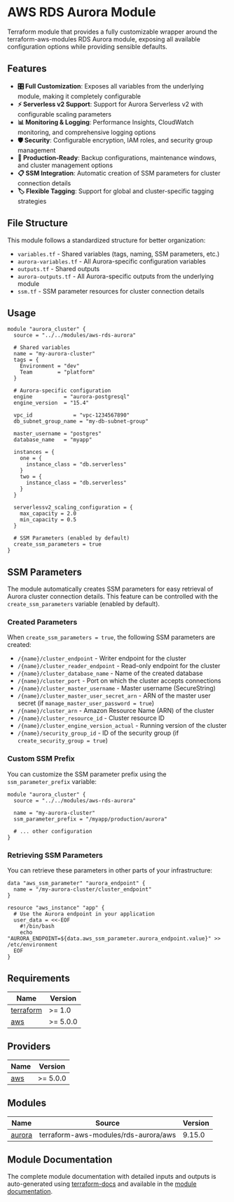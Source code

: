 # AWS RDS Aurora Module

Terraform module that provides a fully customizable wrapper around the terraform-aws-modules RDS Aurora module, exposing all available configuration options while providing sensible defaults.

## Features

- **🎛️ Full Customization**: Exposes all variables from the underlying module, making it completely configurable
- **⚡ Serverless v2 Support**: Support for Aurora Serverless v2 with configurable scaling parameters
- **📊 Monitoring & Logging**: Performance Insights, CloudWatch monitoring, and comprehensive logging options
- **🛡️ Security**: Configurable encryption, IAM roles, and security group management
- **🔧 Production-Ready**: Backup configurations, maintenance windows, and cluster management options
- **📋 SSM Integration**: Automatic creation of SSM parameters for cluster connection details
- **🏷️ Flexible Tagging**: Support for global and cluster-specific tagging strategies

## File Structure

This module follows a standardized structure for better organization:

- `variables.tf` - Shared variables (tags, naming, SSM parameters, etc.)
- `aurora-variables.tf` - All Aurora-specific configuration variables
- `outputs.tf` - Shared outputs
- `aurora-outputs.tf` - All Aurora-specific outputs from the underlying module
- `ssm.tf` - SSM parameter resources for cluster connection details

## Usage

```hcl
module "aurora_cluster" {
  source = "../../modules/aws-rds-aurora"

  # Shared variables
  name = "my-aurora-cluster"
  tags = {
    Environment = "dev"
    Team        = "platform"
  }

  # Aurora-specific configuration
  engine          = "aurora-postgresql"
  engine_version  = "15.4"

  vpc_id             = "vpc-1234567890"
  db_subnet_group_name = "my-db-subnet-group"

  master_username = "postgres"
  database_name   = "myapp"

  instances = {
    one = {
      instance_class = "db.serverless"
    }
    two = {
      instance_class = "db.serverless"
    }
  }

  serverlessv2_scaling_configuration = {
    max_capacity = 2.0
    min_capacity = 0.5
  }

  # SSM Parameters (enabled by default)
  create_ssm_parameters = true
}
```

## SSM Parameters

The module automatically creates SSM parameters for easy retrieval of Aurora cluster connection details. This feature can be controlled with the `create_ssm_parameters` variable (enabled by default).

### Created Parameters

When `create_ssm_parameters = true`, the following SSM parameters are created:

- `/{name}/cluster_endpoint` - Writer endpoint for the cluster
- `/{name}/cluster_reader_endpoint` - Read-only endpoint for the cluster
- `/{name}/cluster_database_name` - Name of the created database
- `/{name}/cluster_port` - Port on which the cluster accepts connections
- `/{name}/cluster_master_username` - Master username (SecureString)
- `/{name}/cluster_master_user_secret_arn` - ARN of the master user secret (if `manage_master_user_password = true`)
- `/{name}/cluster_arn` - Amazon Resource Name (ARN) of the cluster
- `/{name}/cluster_resource_id` - Cluster resource ID
- `/{name}/cluster_engine_version_actual` - Running version of the cluster
- `/{name}/security_group_id` - ID of the security group (if `create_security_group = true`)

### Custom SSM Prefix

You can customize the SSM parameter prefix using the `ssm_parameter_prefix` variable:

```hcl
module "aurora_cluster" {
  source = "../../modules/aws-rds-aurora"

  name = "my-aurora-cluster"
  ssm_parameter_prefix = "/myapp/production/aurora"

  # ... other configuration
}
```

### Retrieving SSM Parameters

You can retrieve these parameters in other parts of your infrastructure:

```hcl
data "aws_ssm_parameter" "aurora_endpoint" {
  name = "/my-aurora-cluster/cluster_endpoint"
}

resource "aws_instance" "app" {
  # Use the Aurora endpoint in your application
  user_data = <<-EOF
    #!/bin/bash
    echo "AURORA_ENDPOINT=${data.aws_ssm_parameter.aurora_endpoint.value}" >> /etc/environment
  EOF
}
```

## Requirements

| Name | Version |
|------|---------|
| <a name="requirement_terraform"></a> [terraform](#requirement\_terraform) | >= 1.0 |
| <a name="requirement_aws"></a> [aws](#requirement\_aws) | >= 5.0.0 |

## Providers

| Name | Version |
|------|---------|
| <a name="provider_aws"></a> [aws](#provider\_aws) | >= 5.0.0 |

## Modules

| Name | Source | Version |
|------|--------|---------|
| <a name="module_aurora"></a> [aurora](#module\_aurora) | terraform-aws-modules/rds-aurora/aws | 9.15.0 |

## Module Documentation

The complete module documentation with detailed inputs and outputs is auto-generated using [terraform-docs](https://github.com/terraform-docs/terraform-docs) and available in the [module documentation](./docs/MODULE.md).

